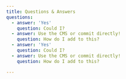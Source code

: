 ```yaml
---
title: Questions & Answers
questions:
  - answer: 'Yes'
    question: Could I?
  - answer: Use the CMS or commit directly!
    question: How do I add to this?
  - answer: 'Yes'
    question: Could I?
  - answer: Use the CMS or commit directly!
    question: How do I add to this?

---
```

